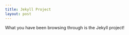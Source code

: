 ```yaml
---
title: Jekyll Project
layout: post
---
```


What you have been browsing through is the Jekyll project!
